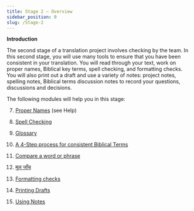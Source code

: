 ```yaml
---
title: Stage 2 – Overview
sidebar_position: 0
slug: /Stage-2
---
```




**Introduction**


The second stage of a translation project involves checking by the team. In this second stage, you will use many tools to ensure that you have been consistent in your translation. You will read through your text, work on proper names, Biblical key terms, spell checking, and formatting checks. You will also print out a draft and use a variety of notes: project notes, spelling notes, Biblical terms discussion notes to record your questions, discussions and decisions.


The following modules will help you in this stage:


  7.  [Proper Names](/7.PN) (see Help)


  8.  [Spell Checking](/8.SP)


  9.  [Glossary](/9.GL)


 10.  [A 4-Step process for consistent Biblical Terms](/10.BT)


 11.  [Compare a word or phrase](/11.MP)


 12.  [मूल जाँच](/12.BC2)


 13.  [Formatting checks](/13.FC)


 14.  [Printing Drafts](/14.PD)


 15.  [Using Notes](/15.UN)

